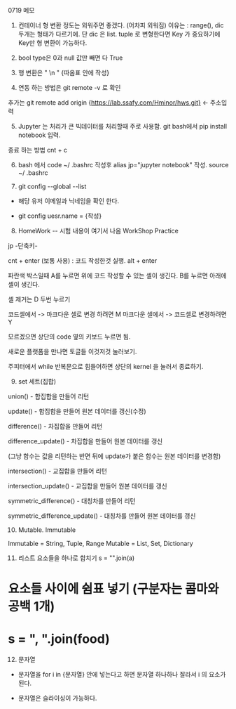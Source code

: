 0719 메모

1. 컨테이너 형 변환 정도는 외워주면 좋겠다. (어차피 외워짐) 
이유는 : range(), dic  두개는 형태가 다르기에.
단 dic 은 list. tuple 로 변형한다면 Key 가 중요하기에 Key만 형 변환이 가능하다.

2. bool type은 0과 null 값만 빼면 다 True

3. 행 변환은 " \n  " {따옴표 안에 작성}

4. 연동 하는 방법은 
git remote -v 로 확인

추가는 
git remote add origin {https://lab.ssafy.com/Hminor/hws.git} <- 주소입력

5. Jupyter 는 처리가 큰 빅데이터를 처리할때 주로 사용함.
git bash에서 
pip install notebook 입력.
 
종료 하는 방법 cnt + c

6. bash 에서 
code ~/ .bashrc 작성후 alias jp="jupyter notebook" 작성.
source ~/ .bashrc

7. git config --global --list
- 해당 유저 이메일과 닉네임을 확인 한다.

- git config uesr.name = {작성}

8. HomeWork  -- 시험 내용이 여기서 나옴
WorkShop
Practice


jp -단축키-

cnt + enter (보통 사용) : 코드 작성한것 실행.
alt + enter

파란색 박스일때 
A를 누르면 위에 코드 작성할 수 있는 셀이 생긴다.
B를 누르면 아래에 셀이 생긴다.

셀 제거는 D 두번 누르기

코드셀에서 -> 마크다운 셀로 변경 하려면 M
마크다운 셀에서 -> 코드셀로 변경하려면 Y

모르겠으면 상단의 code 옆의 키보드 누르면 됨. 

새로운 플랫폼을 만나면 토글들 이것저것 눌러보기.

주피터에서 while 반복문으로 힘들어하면
상단의 kernel 을 눌러서 종료하기.

9. set
세트(집합)

union() - 합집합을 만들어 리턴

update() - 합집합을 만들어 원본 데이터를 갱신(수정)

difference() - 차집합을 만들어 리턴

difference_update() - 차집합을 만들어 원본 데이터를 갱신

(그냥 함수는 값을 리턴하는 반면 뒤에 update가 붙은 함수는 원본 데이터를 변경함)

intersection() - 교집합을 만들어 리턴 

intersection_update() - 교집합을 만들어 원본 데이터를 갱신

symmetric_difference() - 대칭차를 만들어 리턴

symmetric_difference_update() - 대칭차를 만들어 원본 데이터를 갱신

10. Mutable. Immutable 

Immutable = String, Tuple, Range 
Mutable = List, Set, Dictionary

11. 리스트 요소들을 하나로 합치기
s = "".join(a)

# 요소들 사이에 쉼표 넣기 (구분자는 콤마와 공백 1개)
# s = ", ".join(food)

12. 문자열
- 문자열을 for i in {문자열} 안에 넣는다고 하면 
    문자열 하나하나 잘라서 i 의 요소가 된다.
    
- 문자열은 슬라이싱이 가능하다.
